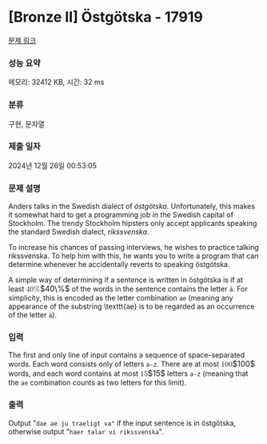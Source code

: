 # [Bronze II] Östgötska - 17919 

[문제 링크](https://www.acmicpc.net/problem/17919) 

### 성능 요약

메모리: 32412 KB, 시간: 32 ms

### 분류

구현, 문자열

### 제출 일자

2024년 12월 26일 00:53:05

### 문제 설명

<p>Anders talks in the Swedish dialect of <em>östgötska</em>. Unfortunately, this makes it somewhat hard to get a programming job in the Swedish capital of Stockholm. The trendy Stockholm hipsters only accept applicants speaking the standard Swedish dialect, <em>rikssvenska</em>.</p>

<p>To increase his chances of passing interviews, he wishes to practice talking rikssvenska. To help him with this, he wants you to write a program that can determine whenever he accidentally reverts to speaking östgötska.</p>

<p>A simple way of determining if a sentence is written in östgötska is if at least <mjx-container class="MathJax" jax="CHTML" style="font-size: 109%; position: relative;"><mjx-math class="MJX-TEX" aria-hidden="true"><mjx-mn class="mjx-n"><mjx-c class="mjx-c34"></mjx-c><mjx-c class="mjx-c30"></mjx-c></mjx-mn><mjx-mi class="mjx-n"><mjx-c class="mjx-c25"></mjx-c></mjx-mi></mjx-math><mjx-assistive-mml unselectable="on" display="inline"><math xmlns="http://www.w3.org/1998/Math/MathML"><mn>40</mn><mi mathvariant="normal">%</mi></math></mjx-assistive-mml><span aria-hidden="true" class="no-mathjax mjx-copytext">$40\%$</span></mjx-container> of the words in the sentence contains the letter <code>ä</code>. For simplicity, this is encoded as the letter combination <code>ae</code> (meaning any appearance of the substring \texttt{ae} is to be regarded as an occurrence of the letter <code>ä</code>).</p>

### 입력 

 <p>The first and only line of input contains a sequence of space-separated words. Each word consists only of letters <code>a-z</code>. There are at most <mjx-container class="MathJax" jax="CHTML" style="font-size: 109%; position: relative;"><mjx-math class="MJX-TEX" aria-hidden="true"><mjx-mn class="mjx-n"><mjx-c class="mjx-c31"></mjx-c><mjx-c class="mjx-c30"></mjx-c><mjx-c class="mjx-c30"></mjx-c></mjx-mn></mjx-math><mjx-assistive-mml unselectable="on" display="inline"><math xmlns="http://www.w3.org/1998/Math/MathML"><mn>100</mn></math></mjx-assistive-mml><span aria-hidden="true" class="no-mathjax mjx-copytext">$100$</span></mjx-container> words, and each word contains at most <mjx-container class="MathJax" jax="CHTML" style="font-size: 109%; position: relative;"><mjx-math class="MJX-TEX" aria-hidden="true"><mjx-mn class="mjx-n"><mjx-c class="mjx-c31"></mjx-c><mjx-c class="mjx-c35"></mjx-c></mjx-mn></mjx-math><mjx-assistive-mml unselectable="on" display="inline"><math xmlns="http://www.w3.org/1998/Math/MathML"><mn>15</mn></math></mjx-assistive-mml><span aria-hidden="true" class="no-mathjax mjx-copytext">$15$</span></mjx-container> letters <code>a-z</code> (meaning that the <code>ae</code> combination counts as two letters for this limit).</p>

### 출력 

 <p>Output "<code>dae ae ju traeligt va"</code> if the input sentence is in östgötska, otherwise output "<code>haer talar vi rikssvenska</code>".</p>

